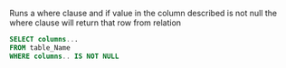 
Runs a where clause and if value in the column described is not null the where clause will return that row from relation

```Sql
SELECT columns... 
FROM table_Name 
WHERE columns.. IS NOT NULL
```
